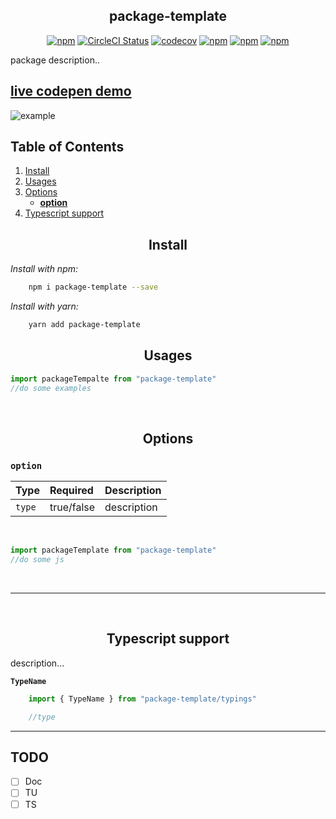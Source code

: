 <h2 align="center">package-template</h2>  

<div align="center">  

[![npm](https://img.shields.io/npm/v/package-template.svg?style=flat-square)](https://www.npmjs.com/package/package-template)
[![CircleCI Status](https://img.shields.io/circleci/build/github/sl-julienamblard/package-template/master?style=flat-square)](https://circleci.com/gh/sl-julienamblard/package-template)
[![codecov](https://img.shields.io/codecov/c/github/sl-julienamblard/package-template?logo=codecov&style=flat-square)](https://codecov.io/gh/sl-julienamblard/package-template)
[![npm](https://img.shields.io/bundlephobia/minzip/package-template?style=flat-square)](https://www.npmjs.com/package/package-template)
[![npm](https://img.shields.io/npm/dt/package-template.svg?style=flat-square)](https://www.npmjs.com/package/package-template)
[![npm](https://img.shields.io/npm/l/package-template.svg?style=flat-square)](https://github.com/sl-julienamblard/package-template/blob/master/LICENSE)

</div>  


package description..

## [live codepen demo](https://codepen.io/Capse/full/LYGVRoP)

![example](https://media1.giphy.com/media/WZmgVLMt7mp44/giphy.gif?cid=ecf05e4704e7mzlx36us86wjo4m1uc3so15npso57hhxo0or&rid=giphy.gif)

## Table of Contents

1. [Install](#install)
2. [Usages](#usages)
3. [Options](#options)
    - [**option**](#option)
4. [Typescript support](#types)

<a id="install"></a>

<h2 align="center">Install</h2>

*Install with npm:*

```bash
    npm i package-template --save
```

*Install with yarn:*

```bash
    yarn add package-template
```

<a id="usages"></a>

<h2 align="center">Usages</h2>


```js
import packageTempalte from "package-template"
//do some examples
```

<br />


<a id="options"></a>

<h2 align="center">Options</h2>

### `option` <a id="option"></a>

| Type | Required | Description |
| :--- | :------- | :---------- |
| `type` | true/false | description |

<br />

```js
import packageTemplate from "package-template"
//do some js
```

<br />

---


<br />

<a id="types"></a>  

<h2 align="center">Typescript support</h2>  

description...

<a id="TDomainList"></a>  

**`TypeName`**
```ts
    import { TypeName } from "package-template/typings"

    //type
```

---

## TODO
- [ ] Doc
- [ ] TU
- [ ] TS
